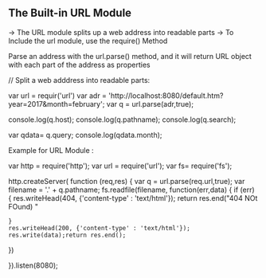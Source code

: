 ## The Built-in URL Module

-> The URL module splits up a web address into readable parts
-> To Include the url module, use the require() Method

Parse an address with the url.parse() method, and it will return URL object with each part of the address as properties

// Split a web adddress into readable parts:

var url = requir('url')
var adr = 'http://localhost:8080/default.htm?year=2017&month=february';
var q = url.parse(adr,true);

console.log(q.host);
console.log(q.pathname);
console.log(q.search);

var qdata= q.query;
console.log(qdata.month);

Example for URL Module :

var http = require('http');
var url = require('url');
var fs= require('fs');

http.createServer( function (req,res) {
var q = url.parse(req.url,true);
var filename = '.' + q.pathname;
fs.readfile(filename, function(err,data) {
if (err) {
res.writeHead(404, {'content-type' : 'text/html'});
return res.end("404 NOt FOund) "

    }
    res.writeHead(200, {'content-type' : 'text/html'});
    res.write(data);return res.end();

})

}).listen(8080);
